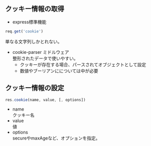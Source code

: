 ## クッキー情報の取得
- express標準機能
```js
req.get('cookie')
```
単なる文字列しかとれない。
- cookie-parser ミドルウェア  
整形されたデータで使いやすい。
    - クッキーが存在する場合、パースされてオブジェクトとして設定
    - 数値やブーリアンにについては中が必要

## クッキー情報の設定
```js
res.cookie(name, value, [, options])
```
- name  
クッキー名
- value  
値
- options  
secureやmaxAgeなど、オプションを指定。